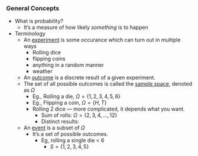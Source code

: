 ### General Concepts
- What is probability?
	- It’s a measure of how likely *something* is to happen
- Terminology
	- An <u>experiment</u> is some occurance which can turn out in multiple ways
		- Rolling dice
		- flipping coins
		- anything in a random manner
		- weather
	- An <u>outcome</u> is a discrete result of a given experiment.
	- The set of all possible outcomes is called the <u>sample space</u>, denoted as $\Omega$
		- Eg., Rolling a die, $\Omega = \{1,2,3,4,5,6\}$
		- Eg., Flipping a coin, $\Omega=\{H,T\}$
		- Rolling 2 dice — more complicated, it depends what you want.
			- Sum of rolls: $\Omega=\{2,3,4,\dots,12\}$
			- Distinct results:
	- An <u>event</u> is a subset of $\Omega$
		- It’s a set of possible outcomes.
			- Eg, rolling a single die < 6
				- $S=\{1,2,3,4,5\}$
